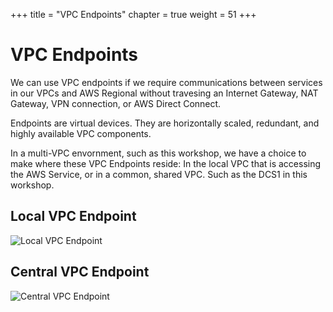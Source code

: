+++
title = "VPC Endpoints"
chapter = true
weight = 51
+++

# VPC Endpoints

We can use VPC endpoints if we require communications between services in our VPCs and AWS Regional without travesing an Internet Gateway, NAT Gateway, VPN connection, or AWS Direct Connect.

Endpoints are virtual devices. They are horizontally scaled, redundant, and highly available VPC components.

In a multi-VPC envornment, such as this workshop, we have a choice to make where these VPC Endpoints reside: In the local VPC that is accessing the AWS Service, or in a common, shared VPC. Such as the DCS1 in this workshop.

## Local VPC Endpoint

![Local VPC Endpoint](../images/dns-dc1tonp1.png)

## Central VPC Endpoint

![Central VPC Endpoint](../images/dns-np1todc.png)
